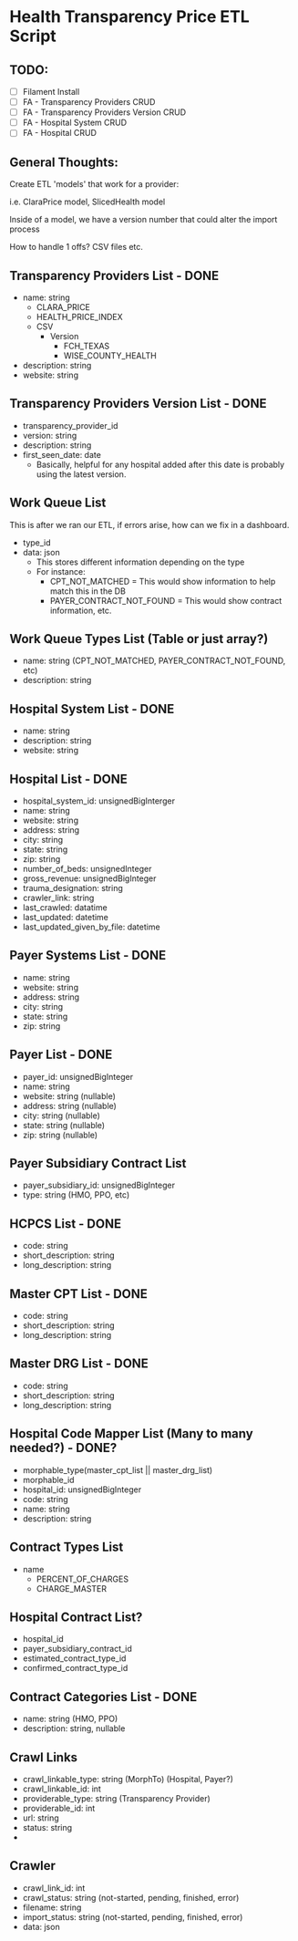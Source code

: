 # Health Transparency Price ETL Script

## TODO:
- [ ] Filament Install
- [ ] FA - Transparency Providers CRUD
- [ ] FA - Transparency Providers Version CRUD
- [ ] FA - Hospital System CRUD
- [ ] FA - Hospital CRUD
 
## General Thoughts:

Create ETL 'models' that work for a provider:

i.e. ClaraPrice model, SlicedHealth model

Inside of a model, we have a version number that could alter the import process

How to handle 1 offs? CSV files etc.

## Transparency Providers List - DONE
- name: string
  - CLARA_PRICE
  - HEALTH_PRICE_INDEX
  - CSV
    - Version
      - FCH_TEXAS
      - WISE_COUNTY_HEALTH
- description: string
- website: string

## Transparency Providers Version List - DONE
- transparency_provider_id
- version: string
- description: string
- first_seen_date: date
  - Basically, helpful for any hospital added after this date is probably using the latest version.

## Work Queue List
This is after we ran our ETL, if errors arise, how can we fix in a dashboard.
- type_id
- data: json
  - This stores different information depending on the type
  - For instance:
    - CPT_NOT_MATCHED = This would show information to help match this in the DB
    - PAYER_CONTRACT_NOT_FOUND = This would show contract information, etc.

## Work Queue Types List (Table or just array?)
- name: string (CPT_NOT_MATCHED, PAYER_CONTRACT_NOT_FOUND, etc)
- description: string

## Hospital System List - DONE
- name: string
- description: string
- website: string

## Hospital List - DONE
- hospital_system_id: unsignedBigInterger
- name: string
- website: string
- address: string
- city: string
- state: string
- zip: string
- number_of_beds: unsignedInteger
- gross_revenue: unsignedBigInteger
- trauma_designation: string
- crawler_link: string
- last_crawled: datatime
- last_updated: datetime
- last_updated_given_by_file: datetime

## Payer Systems List - DONE
- name: string
- website: string
- address: string
- city: string
- state: string
- zip: string

## Payer List - DONE
- payer_id: unsignedBigInteger
- name: string
- website: string (nullable)
- address: string (nullable)
- city: string (nullable)
- state: string (nullable)
- zip: string (nullable)

## Payer Subsidiary Contract List
- payer_subsidiary_id: unsignedBigInteger
- type: string (HMO, PPO, etc)

## HCPCS List - DONE
- code: string
- short_description: string
- long_description: string

## Master CPT List - DONE
- code: string
- short_description: string
- long_description: string

## Master DRG List - DONE
- code: string
- short_description: string
- long_description: string

## Hospital Code Mapper List (Many to many needed?) - DONE?
- morphable_type(master_cpt_list || master_drg_list)
- morphable_id
- hospital_id: unsignedBigInteger
- code: string
- name: string
- description: string

## Contract Types List
- name
  - PERCENT_OF_CHARGES
  - CHARGE_MASTER

## Hospital Contract List?
- hospital_id
- payer_subsidiary_contract_id
- estimated_contract_type_id
- confirmed_contract_type_id

## Contract Categories List - DONE
- name: string (HMO, PPO)
- description: string, nullable

## Crawl Links
- crawl_linkable_type: string (MorphTo) (Hospital, Payer?)
- crawl_linkable_id: int
- providerable_type: string (Transparency Provider)
- providerable_id: int 
- url: string
- status: string
- 
## Crawler
- crawl_link_id: int
- crawl_status: string (not-started, pending, finished, error)
- filename: string
- import_status: string (not-started, pending, finished, error)
- data: json
